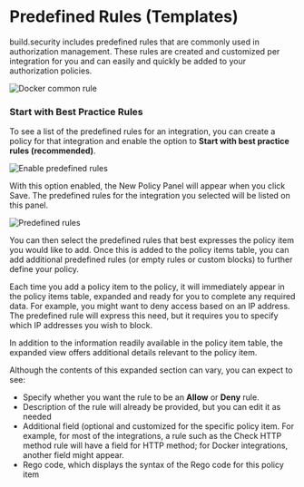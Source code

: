 # Predefined Rules \(Templates\)



build.security includes predefined rules that are commonly used in authorization management. These rules are created and customized per integration for you and can easily and quickly be added to your authorization policies.

![Docker common rule](https://files.readme.io/bbf39ff-commonruleex.PNG)

### Start with Best Practice Rules

To see a list of the predefined rules for an integration, you can create a policy for that integration and enable the option to **Start with best practice rules \(recommended\)**.

![Enable predefined rules](https://files.readme.io/139874f-bestpractices.PNG)

With this option enabled, the New Policy Panel will appear when you click Save. The predefined rules for the integration you selected will be listed on this panel.

![Predefined rules](https://files.readme.io/aae1a75-predefined.PNG)

You can then select the predefined rules that best expresses the policy item you would like to add. Once this is added to the policy items table, you can add additional predefined rules \(or empty rules or custom blocks\) to further define your policy.

Each time you add a policy item to the policy, it will immediately appear in the policy items table, expanded and ready for you to complete any required data. For example, you might want to deny access based on an IP address. The predefined rule will express this need, but it requires you to specify which IP addresses you wish to block.

In addition to the information readily available in the policy item table, the expanded view offers additional details relevant to the policy item.

Although the contents of this expanded section can vary, you can expect to see:

* Specify whether you want the rule to be an **Allow** or **Deny** rule.
* Description of the rule will already be provided, but you can edit it as needed
* Additional field \(optional and customized for the specific policy item. For example, for most of the integrations, a rule such as the Check HTTP method rule will have a field for HTTP method; for Docker integrations, another field might appear.
* Rego code, which displays the syntax of the Rego code for this policy item

